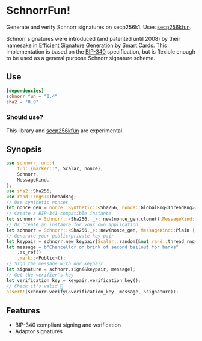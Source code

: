 # SchnorrFun!

Generate and verify Schnorr signatures on secp256k1. Uses [secp256kfun].

Schnorr signatures were introduced (and patented until 2008) by their namesake in [Efficient Signature Generation by Smart Cards][1].
This implementation is based on the [BIP-340] specification, but is flexible enough to be used as a general purpose Schnorr signature scheme.

## Use

``` toml
[dependencies]
schnorr_fun = "0.4"
sha2 = "0.9"
```

### Should use?

This library and [secp256kfun] are experimental.


## Synopsis

```rust
use schnorr_fun::{
    fun::{marker::*, Scalar, nonce},
    Schnorr,
    MessageKind,
};
use sha2::Sha256;
use rand::rngs::ThreadRng;
// Use synthetic nonces
let nonce_gen = nonce::Synthetic::<Sha256, nonce::GlobalRng<ThreadRng>>::default();
// Create a BIP-341 compatible instance
let schnorr = Schnorr::<Sha256, _>::new(nonce_gen.clone(),MessageKind::Prehashed);
// Or create an instance for your own application
let schnorr = Schnorr::<Sha256,_>::new(nonce_gen, MessageKind::Plain { tag: "my-app" });
// Generate your public/private key-pair
let keypair = schnorr.new_keypair(Scalar::random(&mut rand::thread_rng()));
let message = b"Chancellor on brink of second bailout for banks"
    .as_ref()
    .mark::<Public>();
// Sign the message with our keypair
let signature = schnorr.sign(&keypair, message);
// Get the verifier's key
let verification_key = keypair.verification_key();
// Check it's valid 🍿
assert!(schnorr.verify(&verification_key, message, &signature));
```

## Features

- BIP-340 compliant signing and verification
- Adaptor signatures

[1]: https://d-nb.info/1156214580/34
[BIP-340]: https://github.com/bitcoin/bips/blob/master/bip-0340.mediawiki
[secp256kfun]: https://docs.rs/secp256kfun
